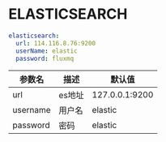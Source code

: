 #  ELASTICSEARCH

```yaml
elasticsearch:
  url: 114.116.8.76:9200
  userName: elastic
  password: fluxmq  
```
| 参数名      | 描述   | 默认值            |
|----------|------|----------------|
| url      | es地址 | 127.0.0.1:9200 |
| username | 用户名  | elastic        |
| password | 密码   | elastic        |